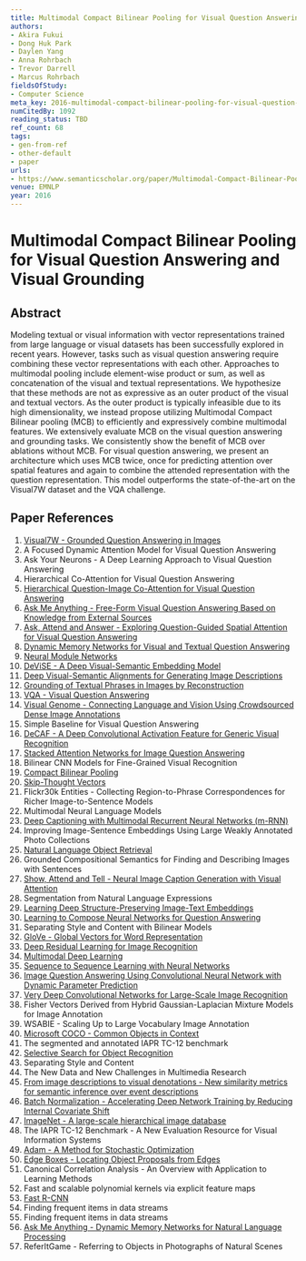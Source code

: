 ```yaml
---
title: Multimodal Compact Bilinear Pooling for Visual Question Answering and Visual Grounding
authors:
- Akira Fukui
- Dong Huk Park
- Daylen Yang
- Anna Rohrbach
- Trevor Darrell
- Marcus Rohrbach
fieldsOfStudy:
- Computer Science
meta_key: 2016-multimodal-compact-bilinear-pooling-for-visual-question-answering-and-visual-grounding
numCitedBy: 1092
reading_status: TBD
ref_count: 68
tags:
- gen-from-ref
- other-default
- paper
urls:
- https://www.semanticscholar.org/paper/Multimodal-Compact-Bilinear-Pooling-for-Visual-and-Fukui-Park/fddc15480d086629b960be5bff96232f967f2252?sort=total-citations
venue: EMNLP
year: 2016
---
```


# Multimodal Compact Bilinear Pooling for Visual Question Answering and Visual Grounding

## Abstract

Modeling textual or visual information with vector representations trained from large language or visual datasets has been successfully explored in recent years. However, tasks such as visual question answering require combining these vector representations with each other. Approaches to multimodal pooling include element-wise product or sum, as well as concatenation of the visual and textual representations. We hypothesize that these methods are not as expressive as an outer product of the visual and textual vectors. As the outer product is typically infeasible due to its high dimensionality, we instead propose utilizing Multimodal Compact Bilinear pooling (MCB) to efficiently and expressively combine multimodal features. We extensively evaluate MCB on the visual question answering and grounding tasks. We consistently show the benefit of MCB over ablations without MCB. For visual question answering, we present an architecture which uses MCB twice, once for predicting attention over spatial features and again to combine the attended representation with the question representation. This model outperforms the state-of-the-art on the Visual7W dataset and the VQA challenge.

## Paper References

1. [Visual7W - Grounded Question Answering in Images](2016-visual7w-grounded-question-answering-in-images)
2. A Focused Dynamic Attention Model for Visual Question Answering
3. Ask Your Neurons - A Deep Learning Approach to Visual Question Answering
4. Hierarchical Co-Attention for Visual Question Answering
5. [Hierarchical Question-Image Co-Attention for Visual Question Answering](2016-hierarchical-question-image-co-attention-for-visual-question-answering)
6. [Ask Me Anything - Free-Form Visual Question Answering Based on Knowledge from External Sources](2016-ask-me-anything-free-form-visual-question-answering-based-on-knowledge-from-external-sources)
7. [Ask, Attend and Answer - Exploring Question-Guided Spatial Attention for Visual Question Answering](2016-ask-attend-and-answer-exploring-question-guided-spatial-attention-for-visual-question-answering)
8. [Dynamic Memory Networks for Visual and Textual Question Answering](2016-dynamic-memory-networks-for-visual-and-textual-question-answering)
9. [Neural Module Networks](2016-neural-module-networks)
10. [DeViSE - A Deep Visual-Semantic Embedding Model](2013-devise-a-deep-visual-semantic-embedding-model)
11. [Deep Visual-Semantic Alignments for Generating Image Descriptions](2017-deep-visual-semantic-alignments-for-generating-image-descriptions)
12. [Grounding of Textual Phrases in Images by Reconstruction](2016-grounding-of-textual-phrases-in-images-by-reconstruction)
13. [VQA - Visual Question Answering](2015-vqa-visual-question-answering)
14. [Visual Genome - Connecting Language and Vision Using Crowdsourced Dense Image Annotations](2016-visual-genome-connecting-language-and-vision-using-crowdsourced-dense-image-annotations)
15. Simple Baseline for Visual Question Answering
16. [DeCAF - A Deep Convolutional Activation Feature for Generic Visual Recognition](2014-decaf-a-deep-convolutional-activation-feature-for-generic-visual-recognition)
17. [Stacked Attention Networks for Image Question Answering](2016-stacked-attention-networks-for-image-question-answering)
18. Bilinear CNN Models for Fine-Grained Visual Recognition
19. [Compact Bilinear Pooling](2016-compact-bilinear-pooling)
20. [Skip-Thought Vectors](2015-skip-thought-vectors)
21. Flickr30k Entities - Collecting Region-to-Phrase Correspondences for Richer Image-to-Sentence Models
22. Multimodal Neural Language Models
23. [Deep Captioning with Multimodal Recurrent Neural Networks (m-RNN)](2015-deep-captioning-with-multimodal-recurrent-neural-networks-m-rnn)
24. Improving Image-Sentence Embeddings Using Large Weakly Annotated Photo Collections
25. [Natural Language Object Retrieval](2016-natural-language-object-retrieval)
26. Grounded Compositional Semantics for Finding and Describing Images with Sentences
27. [Show, Attend and Tell - Neural Image Caption Generation with Visual Attention](2015-show-attend-and-tell-neural-image-caption-generation-with-visual-attention)
28. Segmentation from Natural Language Expressions
29. [Learning Deep Structure-Preserving Image-Text Embeddings](2016-learning-deep-structure-preserving-image-text-embeddings)
30. [Learning to Compose Neural Networks for Question Answering](2016-learning-to-compose-neural-networks-for-question-answering)
31. Separating Style and Content with Bilinear Models
32. [GloVe - Global Vectors for Word Representation](2014-glove-global-vectors-for-word-representation)
33. [Deep Residual Learning for Image Recognition](2015-resnet.md)
34. [Multimodal Deep Learning](2011-multimodal-deep-learning)
35. [Sequence to Sequence Learning with Neural Networks](2014-sequence-to-sequence-learning-with-neural-networks)
36. [Image Question Answering Using Convolutional Neural Network with Dynamic Parameter Prediction](2016-image-question-answering-using-convolutional-neural-network-with-dynamic-parameter-prediction)
37. [Very Deep Convolutional Networks for Large-Scale Image Recognition](2014-vggnet.md)
38. Fisher Vectors Derived from Hybrid Gaussian-Laplacian Mixture Models for Image Annotation
39. WSABIE - Scaling Up to Large Vocabulary Image Annotation
40. [Microsoft COCO - Common Objects in Context](2014-microsoft-coco-common-objects-in-context)
41. The segmented and annotated IAPR TC-12 benchmark
42. [Selective Search for Object Recognition](2013-selective-search-for-object-recognition)
43. Separating Style and Content
44. The New Data and New Challenges in Multimedia Research
45. [From image descriptions to visual denotations - New similarity metrics for semantic inference over event descriptions](2014-from-image-descriptions-to-visual-denotations-new-similarity-metrics-for-semantic-inference-over-event-descriptions)
46. [Batch Normalization - Accelerating Deep Network Training by Reducing Internal Covariate Shift](2015-batch-normalization-accelerating-deep-network-training-by-reducing-internal-covariate-shift)
47. [ImageNet - A large-scale hierarchical image database](2009-imagenet-a-large-scale-hierarchical-image-database)
48. The IAPR TC-12 Benchmark - A New Evaluation Resource for Visual Information Systems
49. [Adam - A Method for Stochastic Optimization](2015-adam-a-method-for-stochastic-optimization)
50. [Edge Boxes - Locating Object Proposals from Edges](2014-edge-boxes-locating-object-proposals-from-edges)
51. Canonical Correlation Analysis - An Overview with Application to Learning Methods
52. Fast and scalable polynomial kernels via explicit feature maps
53. [Fast R-CNN](2015-fast-r-cnn)
54. Finding frequent items in data streams
55. Finding frequent items in data streams
56. [Ask Me Anything - Dynamic Memory Networks for Natural Language Processing](2016-ask-me-anything-dynamic-memory-networks-for-natural-language-processing)
57. ReferItGame - Referring to Objects in Photographs of Natural Scenes
